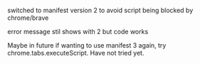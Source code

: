 switched to manifest version 2 to avoid script being blocked by chrome/brave 

error message stil shows with 2 but code works 



Maybe in future if wanting to use manifest 3 again, try chrome.tabs.executeScript. Have not tried yet. 